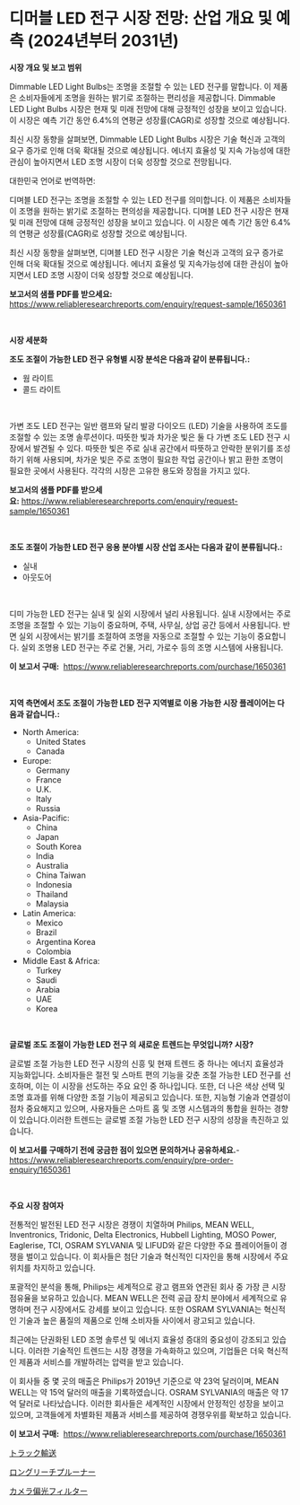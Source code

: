<p><h1>디머블 LED 전구 시장 전망: 산업 개요 및 예측 (2024년부터 2031년)</h1></p><p><strong>시장 개요 및 보고 범위</strong></p>
<p><p>Dimmable LED Light Bulbs는 조명을 조절할 수 있는 LED 전구를 말합니다. 이 제품은 소비자들에게 조명을 원하는 밝기로 조절하는 편리성을 제공합니다. Dimmable LED Light Bulbs 시장은 현재 및 미래 전망에 대해 긍정적인 성장을 보이고 있습니다. 이 시장은 예측 기간 동안 6.4%의 연평균 성장률(CAGR)로 성장할 것으로 예상됩니다. </p><p>최신 시장 동향을 살펴보면, Dimmable LED Light Bulbs 시장은 기술 혁신과 고객의 요구 증가로 인해 더욱 확대될 것으로 예상됩니다. 에너지 효율성 및 지속 가능성에 대한 관심이 높아지면서 LED 조명 시장이 더욱 성장할 것으로 전망됩니다. </p><p>대한민국 언어로 번역하면:</p><p>디며블 LED 전구는 조명을 조절할 수 있는 LED 전구를 의미합니다. 이 제품은 소비자들이 조명을 원하는 밝기로 조절하는 편의성을 제공합니다. 디며블 LED 전구 시장은 현재 및 미래 전망에 대해 긍정적인 성장을 보이고 있습니다. 이 시장은 예측 기간 동안 6.4%의 연평균 성장률(CAGR)로 성장할 것으로 예상됩니다. </p><p>최신 시장 동향을 살펴보면, 디며블 LED 전구 시장은 기술 혁신과 고객의 요구 증가로 인해 더욱 확대될 것으로 예상됩니다. 에너지 효율성 및 지속가능성에 대한 관심이 높아지면서 LED 조명 시장이 더욱 성장할 것으로 예상됩니다.</p></p>
<p><strong>보고서의 샘플 PDF를 받으세요:</strong> <a href="https://www.reliableresearchreports.com/enquiry/request-sample/1650361">https://www.reliableresearchreports.com/enquiry/request-sample/1650361</a></p>
<p>&nbsp;</p>
<p><strong>시장 세분화</strong></p>
<p><strong>조도 조절이 가능한 LED 전구 유형별 시장 분석은 다음과 같이 분류됩니다.:</strong></p>
<p><ul><li>웜 라이트</li><li>콜드 라이트</li></ul></p>
<p>&nbsp;</p>
<p><p>가변 조도 LED 전구는 일반 램프와 달리 발광 다이오드 (LED) 기술을 사용하여 조도를 조절할 수 있는 조명 솔루션이다. 따뜻한 빛과 차가운 빛은 둘 다 가변 조도 LED 전구 시장에서 발견될 수 있다. 따뜻한 빛은 주로 실내 공간에서 따뜻하고 안락한 분위기를 조성하기 위해 사용되며, 차가운 빛은 주로 조명이 필요한 작업 공간이나 밝고 환한 조명이 필요한 곳에서 사용된다. 각각의 시장은 고유한 용도와 장점을 가지고 있다.</p></p>
<p><strong>보고서의 샘플 PDF를 받으세요:</strong>&nbsp;<a href="https://www.reliableresearchreports.com/enquiry/request-sample/1650361">https://www.reliableresearchreports.com/enquiry/request-sample/1650361</a></p>
<p>&nbsp;</p>
<p><strong> 조도 조절이 가능한 LED 전구 응용 분야별 시장 산업 조사는 다음과 같이 분류됩니다.:</strong></p>
<p><ul><li>실내</li><li>아웃도어</li></ul></p>
<p>&nbsp;</p>
<p><p>디미 가능한 LED 전구는 실내 및 실외 시장에서 널리 사용됩니다. 실내 시장에서는 주로 조명을 조절할 수 있는 기능이 중요하며, 주택, 사무실, 상업 공간 등에서 사용됩니다. 반면 실외 시장에서는 밝기를 조절하여 조명을 자동으로 조절할 수 있는 기능이 중요합니다. 실외 조명용 LED 전구는 주로 건물, 거리, 가로수 등의 조명 시스템에 사용됩니다.</p></p>
<p><strong>이 보고서 구매:</strong>&nbsp; <a href="https://www.reliableresearchreports.com/purchase/1650361">https://www.reliableresearchreports.com/purchase/1650361</a></p>
<p>&nbsp;</p>
<p><strong>지역 측면에서 조도 조절이 가능한 LED 전구 지역별로 이용 가능한 시장 플레이어는 다음과 같습니다.:</strong></p>
<p><ul>
    <li>
        North America:
        <ul>
            <li>United States</li>
            <li>Canada</li>
        </ul>
    </li>
    <li>
        Europe:
        <ul>
            <li>Germany</li>
            <li>France</li>
            <li>U.K.</li>
            <li>Italy</li>
            <li>Russia</li>
        </ul>
    </li>
    <li>
        Asia-Pacific:
        <ul>
            <li>China</li>
            <li>Japan</li>
            <li>South Korea</li>
            <li>India</li>
            <li>Australia</li>
            <li>China Taiwan</li>
            <li>Indonesia</li>
            <li>Thailand</li>
            <li>Malaysia</li>
        </ul>
    </li>
    <li>
        Latin America:
        <ul>
            <li>Mexico</li>
            <li>Brazil</li>
            <li>Argentina Korea</li>
            <li>Colombia</li>
        </ul>
    </li>
    <li>
        Middle East & Africa:
        <ul>
            <li>Turkey</li>
            <li>Saudi</li>
            <li>Arabia</li>
            <li>UAE</li>
            <li>Korea</li>
        </ul>
    </li>
    </ul></p>
<p>&nbsp;</p>
<p><strong>글로벌 조도 조절이 가능한 LED 전구 의 새로운 트렌드는 무엇입니까? 시장?</strong></p>
<p><p>글로벌 조절 가능한 LED 전구 시장의 신흥 및 현재 트렌드 중 하나는 에너지 효율성과 지능화입니다. 소비자들은 절전 및 스마트 편의 기능을 갖춘 조절 가능한 LED 전구를 선호하며, 이는 이 시장을 선도하는 주요 요인 중 하나입니다. 또한, 더 나은 색상 선택 및 조명 효과를 위해 다양한 조절 기능이 제공되고 있습니다. 또한, 지능형 기술과 연결성이 점차 중요해지고 있으며, 사용자들은 스마트 홈 및 조명 시스템과의 통합을 원하는 경향이 있습니다.이러한 트렌드는 글로벌 조절 가능한 LED 전구 시장의 성장을 촉진하고 있습니다.</p></p>
<p><strong>이 보고서를 구매하기 전에 궁금한 점이 있으면 문의하거나 공유하세요.</strong>- <a href="https://www.reliableresearchreports.com/enquiry/pre-order-enquiry/1650361">https://www.reliableresearchreports.com/enquiry/pre-order-enquiry/1650361</a></p>
<p>&nbsp;</p>
<p><strong>주요 시장 참여자</strong></p>
<p><p>전통적인 발전된 LED 전구 시장은 경쟁이 치열하며 Philips, MEAN WELL, Inventronics, Tridonic, Delta Electronics, Hubbell Lighting, MOSO Power, Eaglerise, TCI, OSRAM SYLVANIA 및 LIFUD와 같은 다양한 주요 플레이어들이 경쟁을 벌이고 있습니다. 이 회사들은 첨단 기술과 혁신적인 디자인을 통해 시장에서 주요 위치를 차지하고 있습니다.</p><p>포괄적인 분석을 통해, Philips는 세계적으로 광고 램프와 연관된 회사 중 가장 큰 시장 점유율을 보유하고 있습니다. MEAN WELL은 전력 공급 장치 분야에서 세계적으로 유명하며 전구 시장에서도 강세를 보이고 있습니다. 또한 OSRAM SYLVANIA는 혁신적인 기술과 높은 품질의 제품으로 인해 소비자들 사이에서 광고되고 있습니다.</p><p>최근에는 단권화된 LED 조명 솔루션 및 에너지 효율성 증대의 중요성이 강조되고 있습니다. 이러한 기술적인 트렌드는 시장 경쟁을 가속화하고 있으며, 기업들은 더욱 혁신적인 제품과 서비스를 개발하려는 압력을 받고 있습니다.</p><p>이 회사들 중 몇 곳의 매출은 Philips가 2019년 기준으로 약 23억 달러이며, MEAN WELL는 약 15억 달러의 매출을 기록하였습니다. OSRAM SYLVANIA의 매출은 약 17억 달러로 나타났습니다. 이러한 회사들은 세계적인 시장에서 안정적인 성장을 보이고 있으며, 고객들에게 차별화된 제품과 서비스를 제공하여 경쟁우위를 확보하고 있습니다.</p></p>
<p><strong>이 보고서 구매:</strong>&nbsp;&nbsp;<a href="https://www.reliableresearchreports.com/purchase/1650361">https://www.reliableresearchreports.com/purchase/1650361</a></p>
<p><p><a href="https://github.com/one-cool-chick/Market-Research-Report-List-1/blob/main/132220110963.md">トラック輸送</a></p><p><a href="https://medium.com/@isabeleterson7845/%E9%95%B7%E3%81%84%E3%83%AA%E3%83%BC%E3%83%81%E3%81%AE%E6%89%8B%E5%85%A5%E3%82%8C%E9%81%93%E5%85%B7%E3%81%AE%E5%B8%82%E5%A0%B4%E3%82%B7%E3%82%A7%E3%82%A2%E3%81%AE%E9%80%B2%E5%8C%96%E3%81%A8%E5%B8%82%E5%A0%B4%E6%88%90%E9%95%B7%E3%83%88%E3%83%AC%E3%83%B3%E3%83%892024%E5%B9%B4%E3%81%8B%E3%82%892031%E5%B9%B4%E3%81%BE%E3%81%A7-95a6ef905194">ロングリーチプルーナー</a></p><p><a href="https://medium.com/@laceyzemlak1/%E3%82%AB%E3%83%A1%E3%83%A9%E5%81%8F%E5%85%89%E3%83%95%E3%82%A3%E3%83%AB%E3%82%BF%E3%83%BC%E5%B8%82%E5%A0%B4%E3%81%AE%E6%B4%9E%E5%AF%9F-%E5%B8%82%E5%A0%B4%E5%82%BE%E5%90%91-%E6%88%90%E9%95%B7-2024%E5%B9%B4%E3%81%8B%E3%82%892031%E5%B9%B4%E3%81%BE%E3%81%A7%E3%81%AE%E4%BA%88%E6%B8%AC-491b4cbb3879">カメラ偏光フィルター</a></p></p>
